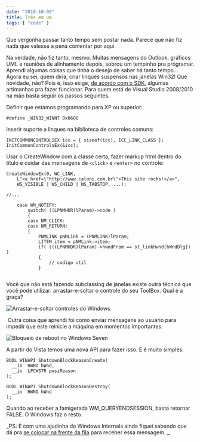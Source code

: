 ```yaml
---
date: "2010-10-09"
title: Três em um
tags: [ "code" ]
---
```

Que vergonha passar tanto tempo sem postar nada. Parece que não fiz nada que valesse a pena comentar por aqui.

Na verdade, não fiz tanto, mesmo. Muitas mensagens do Outlook, gráficos UML e reuniões de alinhamento depois, sobrou um tempinho pra programar. Aprendi algumas coisas que tinha o desejo de saber há tanto tempo... Agora eu sei, quem diria, criar linques suspensos nas janelas Win32! Que novidade, não? Pois é, isso exige, [de acordo com o SDK](http://msdn.microsoft.com/en-us/library/bb760706%28v=VS.85%29.aspx), algumas artimanhas pra fazer funcionar. Para quem está de Visual Studio 2008/2010 na mão basta seguir os passos seguintes.

Definir que estamos programando para XP ou superior:

    
    #define _WIN32_WINNT 0x0600

Inserir suporte a linques na biblioteca de controles comuns:

    
    INITCOMMONCONTROLSEX icc = { sizeof(icc), ICC_LINK_CLASS }; 
    InitCommonControlsEx(&icc);

Usar o CreateWindow com a classe certa, fazer markup html dentro do título e cuidar das mensagens de `<click>` e `<enter>` no controle:

```
CreateWindowEx(0, WC_LINK, 
	L"<a href=\"http://www.caloni.com.br\">This site rocks!</a>", 
	WS_VISIBLE | WS_CHILD | WS_TABSTOP, ...);

//...

	case WM_NOTIFY:
		switch( ((LPNMHDR)lParam)->code )
		{
		case NM_CLICK:
		case NM_RETURN:
		{
			PNMLINK pNMLink = (PNMLINK)lParam;
			LITEM item = pNMLink->item;
			if( (((LPNMHDR)lParam)->hwndFrom == st_linkHwnd[hWndDlg]) )
			{
				// codigo util
			}
 

```

Você que não está fazendo subclassing de janelas existe outra técnica que você pode utilizar: arrastar-e-soltar o controle do seu ToolBox. Qual é a graça?

![Arrastar-e-soltar controles do Windows](/images/brmIxLu.png)

 Outra coisa que aprendi foi como enviar mensagens ao usuário para impedir que este reinicie a máquina em momentos importantes:

![Bloqueio de reboot no Windows Seven](/images/0OKkJKy.png)

A partir do Vista temos uma nova API para fazer isso. E é muito simples:

    
    BOOL WINAPI ShutdownBlockReasonCreate( 
      __in  HWND hWnd, 
      __in  LPCWSTR pwszReason 
    );   
    
    BOOL WINAPI ShutdownBlockReasonDestroy( 
      __in  HWND hWnd 
    );

Quando ao receber a famigerada WM_QUERYENDSESSION, basta retornar FALSE. O Windows faz o resto.

_PS: E com uma ajudinha do Windows Internals ainda fiquei sabendo que dá pra [se colocar na frente da fila](http://msdn.microsoft.com/en-us/library/ms686227%28VS.85%29.aspx) para receber essa mensagem. _
